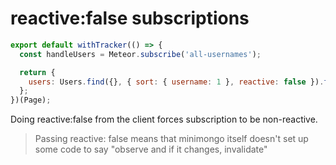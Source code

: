 # reactive:false subscriptions

```javascript
export default withTracker(() => {
  const handleUsers = Meteor.subscribe('all-usernames');

  return {
    users: Users.find({}, { sort: { username: 1 }, reactive: false }).fetch();
  };
})(Page);
```

Doing reactive:false from the client forces subscription to be non-reactive.

> Passing reactive: false means that minimongo itself doesn't set up some code to say "observe and if it changes, invalidate"
